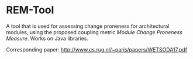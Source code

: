 # REM-Tool
A tool that is used for assessing change proneness for architectural modules, using the proposed coupling metric *Module Change Proneness Measure*. Works on Java libraries.

Corresponding paper: http://www.cs.rug.nl/~paris/papers/WETSODA17.pdf

